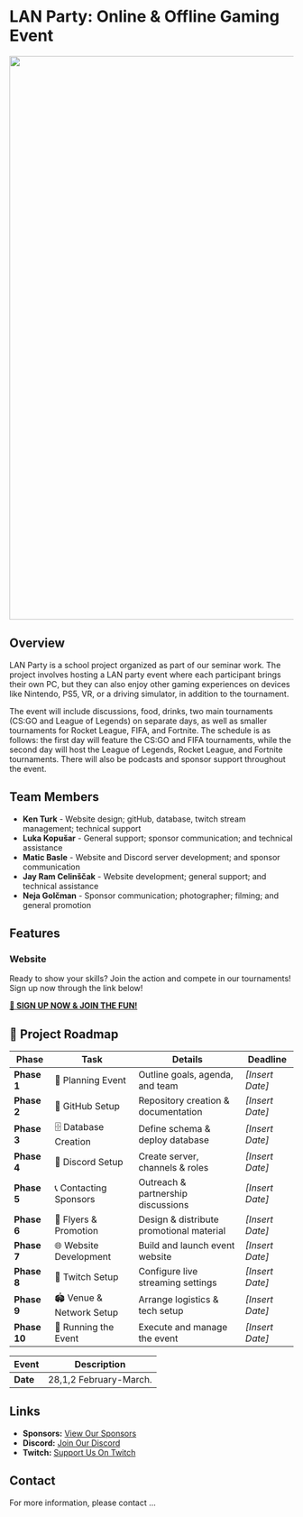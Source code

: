 # LAN Party: Online & Offline Gaming Event

<img src="https://github.com/user-attachments/assets/c84b8e97-308a-4911-9ca5-b5b1bda1e263" width="1000">

## Overview

LAN Party is a school project organized as part of our seminar work. The project involves hosting a LAN party event where each participant brings their own PC, but they can also enjoy other gaming experiences on devices like Nintendo, PS5, VR, or a driving simulator, in addition to the tournament. 

The event will include discussions, food, drinks, two main tournaments (CS:GO and League of Legends) on separate days, as well as smaller tournaments for Rocket League, FIFA, and Fortnite. The schedule is as follows: the first day will feature the CS:GO and FIFA tournaments, while the second day will host the League of Legends, Rocket League, and Fortnite tournaments. There will also be podcasts and sponsor support throughout the event.

## Team Members

- **Ken Turk** - Website design; gitHub, database, twitch stream management; technical support
- **Luka Kopušar** - General support; sponsor communication; and technical assistance
- **Matic Basle** - Website and Discord server development; and sponsor communication
- **Jay Ram Celinščak** - Website development; general support; and technical assistance
- **Neja Golčman** - Sponsor communication; photographer; filming; and general promotion

## Features



### Website  
Ready to show your skills? Join the action and compete in our tournaments! Sign up now through the link below!

**[🚀 SIGN UP NOW & JOIN THE FUN!](https://lanparty.scv.si)**


## 📌 Project Roadmap  

| **Phase**    | **Task**                               | **Details**                        | **Deadline**  |
|--------------|----------------------------------------|------------------------------------|---------------|
| **Phase 1**  | 📝 Planning Event                     | Outline goals, agenda, and team   | _[Insert Date]_ |
| **Phase 2**  | 🔧 GitHub Setup                       | Repository creation & documentation | _[Insert Date]_ |
| **Phase 3**  | 🗄️ Database Creation                  | Define schema & deploy database   | _[Insert Date]_ |
| **Phase 4**  | 💬 Discord Setup                      | Create server, channels & roles   | _[Insert Date]_ |
| **Phase 5**  | 📞 Contacting Sponsors                | Outreach & partnership discussions | _[Insert Date]_ |
| **Phase 6**  | 📢 Flyers & Promotion                 | Design & distribute promotional material | _[Insert Date]_ |
| **Phase 7**  | 🌐 Website Development                | Build and launch event website    | _[Insert Date]_ |
| **Phase 8**  | 🎥 Twitch Setup                       | Configure live streaming settings | _[Insert Date]_ |
| **Phase 9**  | 🏟️ Venue & Network Setup             | Arrange logistics & tech setup    | _[Insert Date]_ |
| **Phase 10** | 🚀 Running the Event                  | Execute and manage the event      | _[Insert Date]_ |


| Event           | Description                          |
|-----------------|------------------------------------|
| **Date**        | 28,1,2 February-March.             |

## Links

- **Sponsors:** [View Our Sponsors](https://lanparty.scv.si/sponsors)  
- **Discord:** [Join Our Discord](https://discord.gg/Z5hCESmjDR)
- **Twitch:** [Support Us On Twitch](https://www.twitch.tv/scvlanparty)

## Contact

For more information, please contact ...

